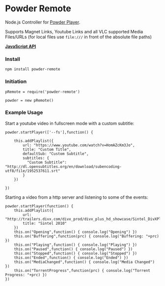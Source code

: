 # Powder Remote

Node.js Controller for [Powder Player](https://github.com/jaruba/PowderPlayer).

Supports Magnet Links, Youtube Links and all VLC supported Media Files/URLs (for local files use ``file:///`` in front of the absolute file paths)

[**JavaScript API**](https://github.com/jaruba/powder-remote/wiki/JavaScript-API)


### Install

    npm install powder-remote


### Initiation

	pRemote = require('powder-remote')
	
	powder = new pRemote()


### Example Usage

Start a youtube video in fullscreen mode with a custom subtitle:

	powder.startPlayer(['--fs'],function() {
	
		this.addPlaylist({
			url: "https://www.youtube.com/watch?v=HomAZcKm3Jo",
			title: "Custom Title",
			defaultSub: "Custom Subtitle",
			subtitles: {
			  "Custom Subtitle": "http://dl.opensubtitles.org/en/download/subencoding-utf8/file/1952537611.srt"
			}
		})

	})


Starting a video from a http server and listening to some of the events:

    powder.startPlayer(function() {
        this.addPlaylist({
            url: "http://trailers.divx.com/divx_prod/divx_plus_hd_showcase/Sintel_DivXPlus_6500kbps.mkv",
            title: "Sintel 2010"
        })
        this.on("Opening",function() { console.log("Opening") })
        this.on("Buffering",function(prc) { console.log("Buffering: "+prc) })
        this.on("Playing",function() { console.log("Playing") })
        this.on("Paused",function() { console.log("Paused") })
        this.on("Stopped",function() { console.log("Stopped") })
        this.on("Ended",function() { console.log("Ended") })
        this.on("MediaChanged",function() { console.log("Media Changed") })
        this.on("TorrentProgress",function(prc) { console.log("Torrent Progress: "+prc) })
    })
